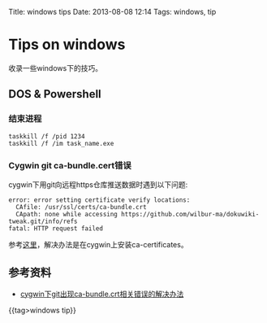 Title: windows tips
Date: 2013-08-08 12:14
Tags: windows, tip

# Tips on windows

收录一些windows下的技巧。

## DOS & Powershell

### 结束进程
    taskkill /f /pid 1234
    taskkill /f /im task_name.exe

### Cygwin git ca-bundle.cert错误

cygwin下用git向远程https仓库推送数据时遇到以下问题:

	
	error: error setting certificate verify locations:
	  CAfile: /usr/ssl/certs/ca-bundle.crt
	  CApath: none while accessing https://github.com/wilbur-ma/dokuwiki-tweak.git/info/refs
	fatal: HTTP request failed

参考[这里](http://tech.idv2.com/2012/09/14/cygwin-git-error/)，解决办法是在cygwin上安装ca-certificates。

## 参考资料

*  [cygwin下git出现ca-bundle.crt相关错误的解决办法](http://tech.idv2.com/2012/09/14/cygwin-git-error/)

{{tag>windows tip}}
